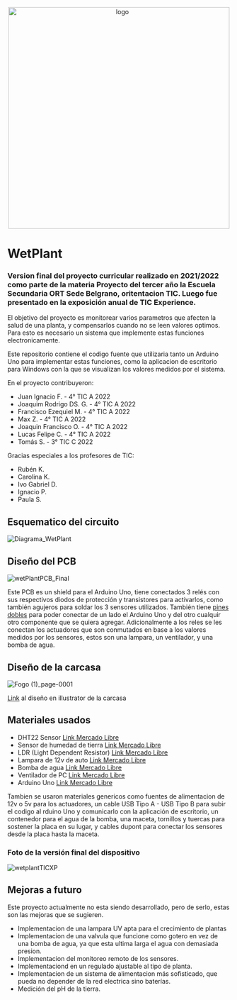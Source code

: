 <p align="center"> <img src=https://github.com/juanifogo/WetPlantFinaPlis/assets/83310328/86655725-0476-4d30-adbd-c43559a39de4 alt="logo" width="500" height=auto> </p>

# WetPlant 

### Version final del proyecto curricular realizado en 2021/2022 como parte de la materia Proyecto del tercer año la Escuela Secundaria ORT Sede Belgrano, oritentacion TIC. Luego fue presentado en la exposición anual de TIC Experience.

El objetivo del proyecto es monitorear varios parametros que afecten la salud de una planta, y compensarlos cuando no se leen valores optimos. Para esto es necesario un sistema que implemente estas funciones electronicamente.

Este repositorio contiene el codigo fuente que utilizaria tanto un Arduino Uno para implementar estas funciones, como la aplicacion de escritorio para Windows con la que se visualizan los valores medidos por el sistema.

En el proyecto contribuyeron:
 - Juan Ignacio F.        - 4° TIC A 2022
 - Joaquim Rodrigo DS. G. - 4° TIC A 2022
 - Francisco Ezequiel M.  - 4° TIC A 2022
 - Max Z.                 - 4° TIC A 2022
 - Joaquin Francisco O.   - 4° TIC A 2022
 - Lucas Felipe C.        - 4° TIC A 2022
 - Tomás S.               - 3° TIC C 2022

Gracias especiales a los profesores de TIC:
 - Rubén K.
 - Carolina K.
 - Ivo Gabriel D.
 - Ignacio P.
 - Paula S.

## Esquematico del circuito
![Diagrama_WetPlant](https://github.com/juanifogo/WetPlantFinaPlis/assets/83310328/eef8f785-b639-4b6a-ab0f-eef90e0a3f8f)

## Diseño del PCB
![wetPlantPCB_Final](https://github.com/juanifogo/WetPlantFinaPlis/assets/83310328/d2c0da3e-b80d-4c63-b47c-591c7daa3163)

Este PCB es un shield para el Arduino Uno, tiene conectados 3 relés con sus respectivos diodos de protección y transistores para activarlos, como también agujeros para soldar los 3 sensores utilizados. También tiene [pines dobles](https://site.gravitech.us/Components/8Fx1L-254mm/8Fx1L-254mm_2R.jpg) para poder conectar de un lado el Arduino Uno y del otro cualquir otro componente que se quiera agregar. Adicionalmente a los reles se les conectan los actuadores que son conmutados en base a los valores medidos por los sensores, estos son una lampara, un ventilador, y una bomba de agua.

## Diseño de la carcasa

![Fogo (1)_page-0001](https://github.com/juanifogo/WetPlantFinaPlis/assets/83310328/aa8c2d34-7b8a-4b09-9cc1-d7862123a2c5)

[Link](https://drive.google.com/file/d/1dOaow93cEQARyGtKCdBopkmLWp9JD1bc/view?usp=sharing) al diseño en illustrator de la carcasa


## Materiales usados
- DHT22 Sensor [Link Mercado Libre](https://articulo.mercadolibre.com.ar/MLA-916742646-modulo-sensor-humedad-relativa-y-temperatura-dht22-arduino-_JM#position=4&search_layout=stack&type=item&tracking_id=27fb12bd-3605-4093-9601-93e2ea8fd124)
- Sensor de humedad de tierra [Link Mercado Libre](https://articulo.mercadolibre.com.ar/MLA-759326593-sensor-humedad-suelo-arduino-modulo-higrometro-tierra-_JM#position=8&search_layout=stack&type=item&tracking_id=542d736d-af95-4325-8ef1-eb0bf36172ac)
- LDR (Light Dependent Resistor) [Link Mercado Libre](https://articulo.mercadolibre.com.ar/MLA-916299762-modulo-sensor-de-luz-con-ldr-fotoresistor-arduino-hobb-_JM#is_advertising=true&position=1&search_layout=stack&type=pad&tracking_id=ac9b6894-34fb-4147-9481-91e54c491f66&is_advertising=true&ad_domain=VQCATCORE_LST&ad_position=1&ad_click_id=MmU4M2I0ZTItMGNkNC00MjI4LTk0NmEtNDFiZmY4ODUxMTk4)
- Lampara de 12v de auto [Link Mercado Libre](https://articulo.mercadolibre.com.ar/MLA-883776432-lampara-12v-5w-posicion-1-polo-x10-_JM#position=23&search_layout=stack&type=item&tracking_id=9c16d91f-fd35-41bd-9ccf-e8ed0c0e661b)
- Bomba de agua [Link Mercado Libre](https://articulo.mercadolibre.com.ar/MLA-785142289-bomba-agua-rs-360sh-motor-3-12v-itytarg-_JM#position=21&search_layout=stack&type=item&tracking_id=bab0cf4e-e94d-4224-96a5-f38957025731)
- Ventilador de PC [Link Mercado Libre](https://articulo.mercadolibre.com.ar/MLA-935964895-ventilador-12v-5010-50x50x10mm-impresora-3d-_JM#position=5&search_layout=stack&type=item&tracking_id=735aea56-b071-41aa-8112-1a4043321e56)
- Arduino Uno [Link Mercado Libre](https://articulo.mercadolibre.com.ar/MLA-1363350191-placa-arduino-uno-r3-smd-atmega328-ch340-robotica-usb-cable-_JM#position=5&search_layout=grid&type=item&tracking_id=aee7d7d0-c067-4ec3-9e1c-bf1e12d00ec9)

Tambien se usaron materiales genericos como fuentes de alimentacion de 12v o 5v para los actuadores, un cable USB Tipo A - USB Tipo B para subir el codigo al rduino Uno y comunicarlo con la aplicación de escritorio, un contenedor para el agua de la bomba, una maceta, tornillos y tuercas para sostener la placa en su lugar, y cables dupont para conectar los sensores desde la placa hasta la maceta.

### Foto de la versión final del dispositivo

![wetplantTICXP](https://github.com/juanifogo/WetPlantFinaPlis/assets/83310328/6fda243c-21c2-4293-9800-a6f2446cfa9c)

## Mejoras a futuro

Este proyecto actualmente no esta siendo desarrollado, pero de serlo, estas son las mejoras que se sugieren.
 - Implementacion de una lampara UV apta para el crecimiento de plantas
 - Implementacion de una valvula que funcione como gotero en vez de una bomba de agua, ya que esta ultima larga el agua con demasiada presion.
 - Implementacion del monitoreo remoto de los sensores.
 - Implementaciond en un regulado ajustable al tipo de planta.
 - Implementacion de un sistema de alimentacion más sofisticado, que pueda no depender de la red electrica sino baterías.
 - Medición del pH de la tierra. 
